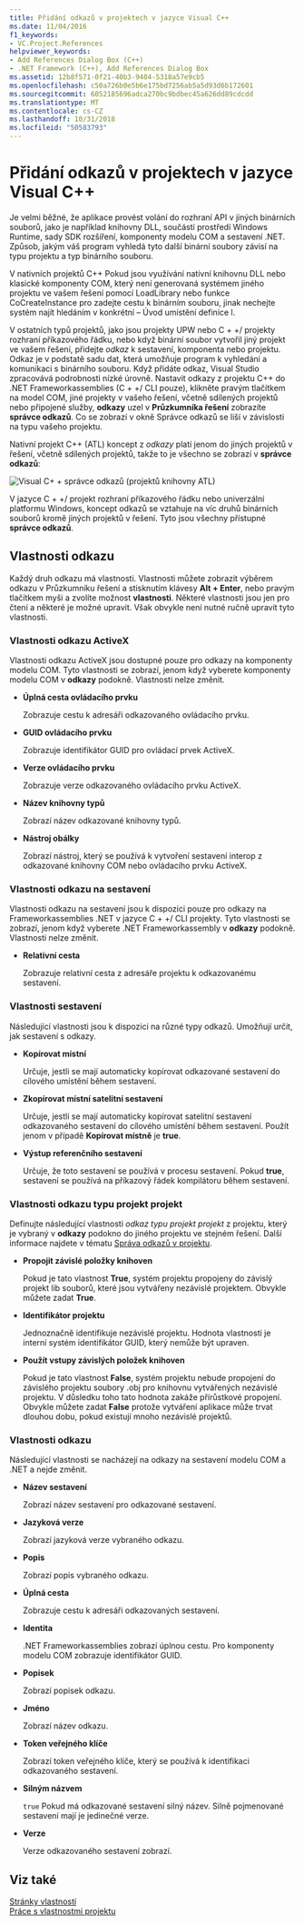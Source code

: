 ```yaml
---
title: Přidání odkazů v projektech v jazyce Visual C++
ms.date: 11/04/2016
f1_keywords:
- VC.Project.References
helpviewer_keywords:
- Add References Dialog Box (C++)
- .NET Framework (C++), Add References Dialog Box
ms.assetid: 12b8f571-0f21-40b3-9404-5318a57e9cb5
ms.openlocfilehash: c50a726b0e5b6e175bd7256ab5a5d93d6b172601
ms.sourcegitcommit: 6052185696adca270bc9bdbec45a626dd89cdcdd
ms.translationtype: MT
ms.contentlocale: cs-CZ
ms.lasthandoff: 10/31/2018
ms.locfileid: "50583793"
---
```

# <a name="adding-references-in-visual-c-projects"></a>Přidání odkazů v projektech v jazyce Visual C++

Je velmi běžné, že aplikace provést volání do rozhraní API v jiných binárních souborů, jako je například knihovny DLL, součástí prostředí Windows Runtime, sady SDK rozšíření, komponenty modelu COM a sestavení .NET. Způsob, jakým váš program vyhledá tyto další binární soubory závisí na typu projektu a typ binárního souboru.

V nativních projektů C++ Pokud jsou využívání nativní knihovnu DLL nebo klasické komponenty COM, který není generovaná systémem jiného projektu ve vašem řešení pomocí LoadLibrary nebo funkce CoCreateInstance pro zadejte cestu k binárním souboru, jinak nechejte systém najít hledáním v konkrétní – Úvod umístění definice l.

V ostatních typů projektů, jako jsou projekty UPW nebo C + +/ projekty rozhraní příkazového řádku, nebo když binární soubor vytvořil jiný projekt ve vašem řešení, přidejte *odkaz* k sestavení, komponenta nebo projektu.   Odkaz je v podstatě sadu dat, která umožňuje program k vyhledání a komunikaci s binárního souboru.       Když přidáte odkaz, Visual Studio zpracovává podrobnosti nízké úrovně. Nastavit odkazy z projektu C++ do .NET Frameworkassemblies (C + +/ CLI pouze), klikněte pravým tlačítkem na model COM, jiné projekty v vašeho řešení, včetně sdílených projektů nebo připojené služby, **odkazy** uzel v **Průzkumníka řešení** zobrazíte **správce odkazů**. Co se zobrazí v okně Správce odkazů se liší v závislosti na typu vašeho projektu.

Nativní projekt C++ (ATL) koncept z *odkazy* platí jenom do jiných projektů v řešení, včetně sdílených projektů, takže to je všechno se zobrazí v **správce odkazů**:

![Visual C&#43; &#43; správce odkazů &#40;projektů knihovny ATL&#41;](../ide/media/visual-c---reference-manager--atl-projects-.png "správce odkazů Visual C++ (ATL – projekty)")

V jazyce C + +/ projekt rozhraní příkazového řádku nebo univerzální platformu Windows, koncept odkazů se vztahuje na víc druhů binárních souborů kromě jiných projektů v řešení.  Tyto jsou všechny přístupné **správce odkazů**.

## <a name="reference-properties"></a>Vlastnosti odkazu

Každý druh odkazu má vlastnosti. Vlastnosti můžete zobrazit výběrem odkazu v Průzkumníku řešení a stisknutím klávesy **Alt + Enter**, nebo pravým tlačítkem myši a zvolíte možnost **vlastnosti**. Některé vlastnosti jsou jen pro čtení a některé je možné upravit. Však obvykle není nutné ručně upravit tyto vlastnosti.

### <a name="activex-reference-properties"></a>Vlastnosti odkazu ActiveX

Vlastnosti odkazu ActiveX jsou dostupné pouze pro odkazy na komponenty modelu COM. Tyto vlastnosti se zobrazí, jenom když vyberete komponenty modelu COM v **odkazy** podokně. Vlastnosti nelze změnit.

- **Úplná cesta ovládacího prvku**

   Zobrazuje cestu k adresáři odkazovaného ovládacího prvku.

- **GUID ovládacího prvku**

   Zobrazuje identifikátor GUID pro ovládací prvek ActiveX.

- **Verze ovládacího prvku**

   Zobrazuje verze odkazovaného ovládacího prvku ActiveX.

- **Název knihovny typů**

   Zobrazí název odkazované knihovny typů.

- **Nástroj obálky**

   Zobrazí nástroj, který se používá k vytvoření sestavení interop z odkazované knihovny COM nebo ovládacího prvku ActiveX.

### <a name="assembly-reference-properties"></a>Vlastnosti odkazu na sestavení

Vlastnosti odkazu na sestavení jsou k dispozici pouze pro odkazy na Frameworkassemblies .NET v jazyce C + +/ CLI projekty. Tyto vlastnosti se zobrazí, jenom když vyberete .NET Frameworkassembly v **odkazy** podokně. Vlastnosti nelze změnit.

- **Relativní cesta**

   Zobrazuje relativní cesta z adresáře projektu k odkazovanému sestavení.

### <a name="build-properties"></a>Vlastnosti sestavení

Následující vlastnosti jsou k dispozici na různé typy odkazů. Umožňují určit, jak sestavení s odkazy.

- **Kopírovat místní**

   Určuje, jestli se mají automaticky kopírovat odkazované sestavení do cílového umístění během sestavení.

- **Zkopírovat místní satelitní sestavení**

   Určuje, jestli se mají automaticky kopírovat satelitní sestavení odkazovaného sestavení do cílového umístění během sestavení. Použít jenom v případě **Kopírovat místně** je **true**.

- **Výstup referenčního sestavení**

   Určuje, že toto sestavení se používá v procesu sestavení. Pokud **true**, sestavení se používá na příkazový řádek kompilátoru během sestavení.

### <a name="project-to-project-reference-properties"></a>Vlastnosti odkazu typu projekt projekt

Definujte následující vlastnosti *odkaz typu projekt projekt* z projektu, který je vybraný v **odkazy** podokno do jiného projektu ve stejném řešení. Další informace najdete v tématu [Správa odkazů v projektu](/visualstudio/ide/managing-references-in-a-project).

- **Propojit závislé položky knihoven**

   Pokud je tato vlastnost **True**, systém projektu propojeny do závislý projekt lib souborů, které jsou vytvářeny nezávislé projektem. Obvykle můžete zadat **True**.

- **Identifikátor projektu**

   Jednoznačně identifikuje nezávislé projektu. Hodnota vlastnosti je interní systém identifikátor GUID, který nemůže být upraven.

- **Použít vstupy závislých položek knihoven**

   Pokud je tato vlastnost **False**, systém projektu nebude propojení do závislého projektu soubory .obj pro knihovnu vytvářených nezávislé projektu. V důsledku toho tato hodnota zakáže přírůstkové propojení. Obvykle můžete zadat **False** protože vytváření aplikace může trvat dlouhou dobu, pokud existují mnoho nezávislé projektů.

### <a name="reference-properties"></a>Vlastnosti odkazu

Následující vlastnosti se nacházejí na odkazy na sestavení modelu COM a .NET a nejde změnit.

- **Název sestavení**

   Zobrazí název sestavení pro odkazované sestavení.

- **Jazyková verze**

   Zobrazí jazyková verze vybraného odkazu.

- **Popis**

   Zobrazí popis vybraného odkazu.

- **Úplná cesta**

   Zobrazuje cestu k adresáři odkazovaných sestavení.

- **Identita**

   .NET Frameworkassemblies zobrazí úplnou cestu. Pro komponenty modelu COM zobrazuje identifikátor GUID.

- **Popisek**

   Zobrazí popisek odkazu.

- **Jméno**

   Zobrazí název odkazu.

- **Token veřejného klíče**

   Zobrazí token veřejného klíče, který se používá k identifikaci odkazovaného sestavení.

- **Silným názvem**

   `true` Pokud má odkazované sestavení silný název. Silně pojmenované sestavení mají je jedinečné verze.

- **Verze**

   Verze odkazovaného sestavení zobrazí.

## <a name="see-also"></a>Viz také

[Stránky vlastností](../ide/property-pages-visual-cpp.md)<br>
[Práce s vlastnostmi projektu](../ide/working-with-project-properties.md)